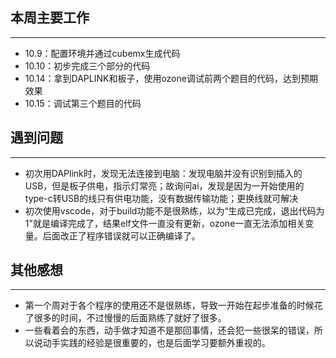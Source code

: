 ## 本周主要工作
---
- 10.9：配置环境并通过cubemx生成代码
- 10.10：初步完成三个部分的代码
- 10.14：拿到DAPLINK和板子，使用ozone调试前两个题目的代码，达到预期效果
- 10.15：调试第三个题目的代码

## 遇到问题
---
- 初次用DAPlink时，发现无法连接到电脑：发现电脑并没有识别到插入的USB，但是板子供电，指示灯常亮；故询问ai，发现是因为一开始使用的type-c转USB的线只有供电功能，没有数据传输功能；更换线就可解决
- 初次使用vscode，对于build功能不是很熟练，以为“生成已完成，退出代码为1"就是编译完成了，结果elf文件一直没有更新，ozone一直无法添加相关变量。后面改正了程序错误就可以正确编译了。

## 其他感想
---
- 第一个周对于各个程序的使用还不是很熟练，导致一开始在起步准备的时候花了很多的时间，不过慢慢的后面熟练了就好了很多。
- 一些看着会的东西，动手做才知道不是那回事情，还会犯一些很呆的错误，所以说动手实践的经验是很重要的，也是后面学习要额外重视的。

